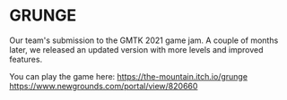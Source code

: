 # GRUNGE
Our team's submission to the GMTK 2021 game jam. A couple of months later, we released an updated version with more levels and improved features.

You can play the game here:
https://the-mountain.itch.io/grunge
https://www.newgrounds.com/portal/view/820660
